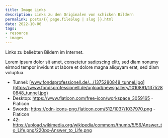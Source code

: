 ```yaml
---
title: Image Links	
description: Links zu den Originalen von schicken Bildern
permalink: posts/{{ page.fileSlug | slug }}.html
date: 2022-10-06
tags:
- resource
- images
---
```


Links zu beliebten Bildern im Internet.

Lorem ipsum dolor sit amet, consetetur sadipscing elitr, 
sed diam nonumy eirmod tempor invidunt ut labore et dolore 
magna aliquyam erat, sed diam voluptua. 

- Tunnel: [www.fondsprofessionell.de/.../1375280848_tunnel.jpg](https://www.fondsprofessionell.de/upload/newsgallery/1010891/1375280848_tunnel.jpg)
- Desktop: <https://www.flaticon.com/free-icon/workspace_3059165> - Flaticon
- Swords: <https://cdn-icons-png.flaticon.com/512/1037/1037970.png> - Flaticon
- 42: https://upload.wikimedia.org/wikipedia/commons/thumb/5/56/Answer_to_Life.png/220px-Answer_to_Life.png


